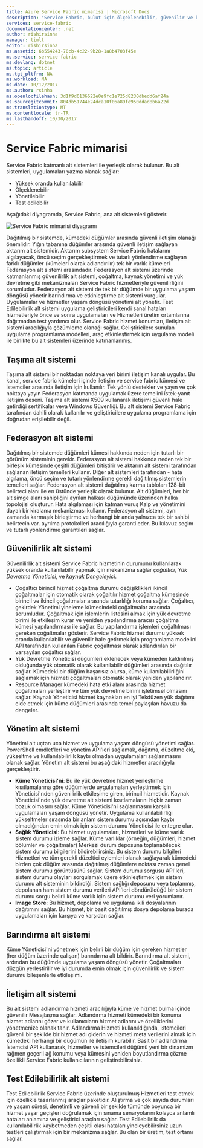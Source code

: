 ```yaml
---
title: Azure Service Fabric mimarisi | Microsoft Docs
description: "Service Fabric, bulut için ölçeklenebilir, güvenilir ve kolay yönetilen uygulamalar oluşturmak için kullanılan bir dağıtılmış sistemler platformudur. Bu makalede, Service Fabric mimarisi gösterilmektedir."
services: service-fabric
documentationcenter: .net
author: rishirsinha
manager: timlt
editor: rishirsinha
ms.assetid: 6b554243-70cb-4c22-9b28-1a8b4703f45e
ms.service: service-fabric
ms.devlang: dotnet
ms.topic: article
ms.tgt_pltfrm: NA
ms.workload: NA
ms.date: 10/12/2017
ms.author: rsinha
ms.openlocfilehash: 3d1f9d6136622e0e9fc1e725d8230dbedd6af24a
ms.sourcegitcommit: 804db51744e24dca10f06a89fe950ddad8b6a22d
ms.translationtype: MT
ms.contentlocale: tr-TR
ms.lasthandoff: 10/30/2017
---
```

# <a name="service-fabric-architecture"></a>Service Fabric mimarisi
Service Fabric katmanlı alt sistemleri ile yerleşik olarak bulunur. Bu alt sistemleri, uygulamaları yazma olanak sağlar:

* Yüksek oranda kullanılabilir
* Ölçeklenebilir
* Yönetilebilir
* Test edilebilir

Aşağıdaki diyagramda, Service Fabric, ana alt sistemleri gösterir.

![Service Fabric mimarisi diyagramı](media/service-fabric-architecture/service-fabric-architecture.png)

Dağıtılmış bir sistemde, kümedeki düğümler arasında güvenli iletişim olanağı önemlidir. Yığın tabanına düğümler arasında güvenli iletişim sağlayan aktarım alt sistemidir. Aktarım subsystem Service Fabric hatalarını algılayacak, öncü seçim gerçekleştirmek ve tutarlı yönlendirme sağlayan farklı düğümler (kümeleri olarak adlandırılır) tek bir varlık kümeleri Federasyon alt sistemi arasındadır. Federasyon alt sistemi üzerinde katmanlanmış güvenilirlik alt sistemi, çoğaltma, kaynak yönetimi ve yük devretme gibi mekanizmaları Service Fabric hizmetleriyle güvenilirliğini sorumludur. Federasyon alt sistemi de tek bir düğümde bir uygulama yaşam döngüsü yönetir barındırma ve etkinleştirme alt sistemi vurgular. Uygulamalar ve hizmetler yaşam döngüsü yönetimi alt yönetir. Test Edilebilirlik alt sistemi uygulama geliştiricileri kendi sanal hataları hizmetleriyle önce ve sonra uygulamaları ve Hizmetleri üretim ortamlarına dağıtmadan test yardımcı olur. Service Fabric hizmet konumları, iletişim alt sistemi aracılığıyla çözümleme olanağı sağlar. Geliştiricilere sunulan uygulama programlama modelleri, araç etkinleştirmek için uygulama modeli ile birlikte bu alt sistemleri üzerinde katmanlanmış.

## <a name="transport-subsystem"></a>Taşıma alt sistemi
Taşıma alt sistemi bir noktadan noktaya veri birimi iletişim kanalı uygular. Bu kanal, service fabric kümeleri içinde iletişim ve service fabric kümesi ve istemciler arasında iletişim için kullanılır. Tek yönlü destekler ve yayın ve çok noktaya yayın Federasyon katmanda uygulamak üzere temelini istek-yanıt iletişim deseni. Taşıma alt sistemi X509 kullanarak iletişimi güvenli hale getirdiği sertifikalar veya Windows Güvenliği. Bu alt sistemi Service Fabric tarafından dahili olarak kullanılır ve geliştiricilere uygulama programlama için doğrudan erişilebilir değil.

## <a name="federation-subsystem"></a>Federasyon alt sistemi
Dağıtılmış bir sistemde düğümleri kümesi hakkında neden için tutarlı bir görünüm sisteminin gerekir. Federasyon alt sistemi hakkında neden tek bir birleşik kümesinde çeşitli düğümleri bitiştirir ve aktarım alt sistemi tarafından sağlanan iletişim temelleri kullanır. Diğer alt sistemleri tarafından - hata algılama, öncü seçim ve tutarlı yönlendirme gerekli dağıtılmış sistemlerin temelleri sağlar. Federasyon alt sistemi dağıtılmış karma tabloları 128-bit belirteci alanı ile en üstünde yerleşik olarak bulunur. Alt düğümleri, her bir alt simge alanı sahipliğini ayrılan halkası düğümünde üzerinden halka topolojisi oluşturur. Hata algılaması için katman vuruş Kalp ve yönetimini dayalı bir kiralama mekanizması kullanır. Federasyon alt sistemi, aynı zamanda karmaşık birleştirme ve herhangi bir anda yalnızca tek bir sahibi belirtecin var. ayrılma protokolleri aracılığıyla garanti eder. Bu kılavuz seçim ve tutarlı yönlendirme garantileri sağlar.

## <a name="reliability-subsystem"></a>Güvenilirlik alt sistemi
Güvenilirlik alt sistemi Service Fabric hizmetinin durumunu kullanılarak yüksek oranda kullanılabilir yapmak için mekanizma sağlar *çoğaltıcı*, *Yük Devretme Yöneticisi*, ve *kaynak Dengeleyici*.

* Çoğaltıcı birincil hizmet çoğaltma durumu değişiklikleri ikincil çoğaltmalar için otomatik olarak çoğaltılır hizmet çoğaltma kümesinde birincil ve ikincil çoğaltmalar arasında tutarlılığı koruma sağlar. Çoğaltıcı, çekirdek Yönetimi yineleme kümesindeki çoğaltmalar arasında sorumludur. Çoğaltmak için işlemlerin listesini almak için yük devretme birimi ile etkileşim kurar ve yeniden yapılandırma aracısı çoğaltma kümesi yapılandırması ile sağlar. Bu yapılandırma işlemleri çoğaltılması gereken çoğaltmalar gösterir. Service Fabric hizmet durumu yüksek oranda kullanılabilir ve güvenilir hale getirmek için programlama modelini API tarafından kullanılan Fabric çoğaltması olarak adlandırılan bir varsayılan çoğaltıcı sağlar.
* Yük Devretme Yöneticisi düğümleri eklenecek veya kümeden kaldırılmış olduğunda yük otomatik olarak kullanılabilir düğümleri arasında dağıtılır sağlar. Kümedeki bir düğüm başarısız olursa, küme kullanılabilirliğini sağlamak için hizmeti çoğaltmaları otomatik olarak yeniden yapılandırır.
* Resource Manager kümedeki hata etki alanı arasında hizmet çoğaltmaları yerleştirir ve tüm yük devretme birimi işletimsel olmasını sağlar. Kaynak Yöneticisi hizmet kaynakları en iyi Tekdüzen yük dağıtımı elde etmek için küme düğümleri arasında temel paylaşılan havuzu da dengeler.

## <a name="management-subsystem"></a>Yönetim alt sistemi
Yönetimi alt uçtan uca hizmet ve uygulama yaşam döngüsü yönetimi sağlar. PowerShell cmdlet'leri ve yönetim API'leri sağlamak, dağıtma, düzeltme eki, yükseltme ve kullanılabilirlik kaybı olmadan uygulamaları sağlanmasını olanak sağlar. Yönetim alt sistemi bu aşağıdaki hizmetler aracılığıyla gerçekleştirir.

* **Küme Yöneticisi'ni**: Bu ile yük devretme hizmet yerleştirme kısıtlamalarına göre düğümlerde uygulamaları yerleştirmek için Yöneticisi'nden güvenilirlik etkileşime giren, birincil hizmetidir. Kaynak Yöneticisi'nde yük devretme alt sistemi kısıtlamalarını hiçbir zaman bozuk olmasını sağlar. Küme Yöneticisi'ni sağlanmasını karşılık uygulamaları yaşam döngüsü yönetir. Uygulama kullanılabilirliği yükseltmeler sırasında bir anlam sistem durumu açısından kaybı olmadığından emin olmak için sistem durumu Yöneticisi ile entegre olur.
* **Sağlık Yöneticisi**: Bu hizmet uygulamaları, hizmetleri ve küme varlık sistem durumu izleme sağlar. Küme varlıklar (örneğin, düğümleri, hizmet bölümler ve çoğaltmalar) Merkezi durum deposuna toplanabilecek sistem durumu bilgilerini bildirebilirsiniz. Bu sistem durumu bilgileri Hizmetleri ve tüm gerekli düzeltici eylemleri olanak sağlayarak kümedeki birden çok düğüm arasında dağıtılmış düğümlere noktası zaman genel sistem durumu görüntüsünü sağlar. Sistem durumu sorgusu API'leri, sistem durumu olayları sorgulamak üzere etkinleştirmek için sistem durumu alt sisteminin bildirdiği. Sistem sağlığı deposunu veya toplanmış, depolanan ham sistem durumu verileri API'leri döndürüldüğü bir sistem durumu sorgu belirli küme varlık için sistem durumu veri yorumlanır.
* **Image Store**: Bu hizmet, depolama ve uygulama ikili dosyalarının dağıtımını sağlar. Bu hizmet, bir basit dağıtılmış dosya depolama burada uygulamaları için karşıya ve karşıdan sağlar.

## <a name="hosting-subsystem"></a>Barındırma alt sistemi
Küme Yöneticisi'ni yönetmek için belirli bir düğüm için gereken hizmetler (her düğüm üzerinde çalışan) barındırma alt bildirir. Barındırma alt sistemi, ardından bu düğümde uygulama yaşam döngüsü yönetir. Çoğaltmaları düzgün yerleştirilir ve iyi durumda emin olmak için güvenilirlik ve sistem durumu bileşenlerle etkileşimi.

## <a name="communication-subsystem"></a>İletişim alt sistemi
Bu alt sistemi adlandırma hizmeti aracılığıyla küme ve hizmet bulma içinde güvenilir Mesajlaşma sağlar. Adlandırma hizmeti kümedeki bir konuma hizmet adlarını çözer ve kullanıcıların hizmet adlarını ve özelliklerini yönetmenize olanak tanır. Adlandırma Hizmeti kullanıldığında, istemcileri güvenli bir şekilde bir hizmet adı giderin ve hizmeti meta verilerini almak için kümedeki herhangi bir düğümün ile iletişim kurabilir. Basit bir adlandırma İstemcisi API kullanarak, hizmetler ve istemcileri düğümü yeni bir dinamizm rağmen geçerli ağ konumu veya kümesini yeniden boyutlandırma çözme özellikli Service Fabric kullanıcılarının geliştirebilirsiniz.

## <a name="testability-subsystem"></a>Test Edilebilirlik alt sistemi
Test Edilebilirlik Service Fabric üzerinde oluşturulmuş Hizmetleri test etmek için özellikle tasarlanmış araçlar paketidir. Alıştırma ve çok sayıda durumları ve yaşam süresi, denetimli ve güvenli bir şekilde tümünde boyunca bir hizmet yaşar geçişleri doğrulamak için sınama senaryolarını kolayca anlamlı hataları anlamına ve geliştirici araçları sağlar. Test Edilebilirlik da kullanılabilirlik kaybetmeden çeşitli olası hataları yineleyebilirsiniz uzun testleri çalıştırmak için bir mekanizma sağlar. Bu olan bir üretim, test ortamı sağlar.

